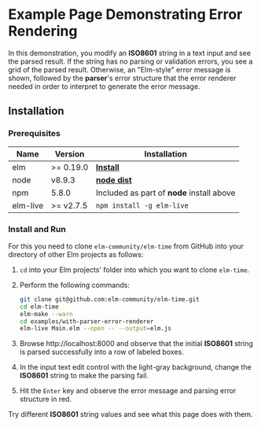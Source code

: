 # Example Page Demonstrating Error Rendering

In this demonstration, you modify an **ISO8601** string in a text input
and see the parsed result.  If the string has no parsing or validation
errors, you see a grid of the parsed result.  Otherwise, an "Elm-style"
error message is shown, followed by the **parser**'s error structure
that the error renderer needed in order to interpret to generate
the error message.

## Installation

### Prerequisites

| **Name** | **Version** | **Installation** |
|---|---|---|
| elm | \>=&nbsp;0.19.0 | **[Install](https://guide.elm-lang.org/install.html)** |
| node | v8.9.3 | **[node dist](https://nodejs.org/dist/v8.9.3/)** |
| npm | 5.8.0 | Included as part of **node** install above |
| elm-live | \>=&nbsp;v2.7.5 | `npm install -g elm-live` |

### Install and Run

For this you need to clone `elm-community/elm-time` from GitHub
into your directory of other Elm projects as follows:

1. `cd` into your Elm projects' folder into which you want to clone
   `elm-time`.

1. Perform the following commands:
    ```bash
    git clone git@github.com:elm-community/elm-time.git
    cd elm-time
    elm-make --warn
    cd examples/with-parser-error-renderer
    elm-live Main.elm --open -- --output=elm.js
    ```
1. Browse http://localhost:8000 and observe that the initial **ISO8601**
   string is parsed successfully into a row of labeled boxes.
1. In the input text edit control with the light-gray background,
   change the **ISO8601** string to make the parsing fail.
1. Hit the `Enter` key and observe the error message and parsing
   error structure in red.

Try different **ISO8601** string values and see what this page does
with them.
